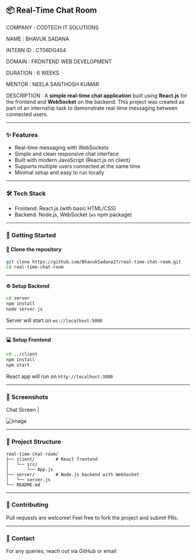 

## 📦 Real-Time Chat Room
COMPANY : CODTECH IT SOLUTIONS

NAME : BHAVUK SADANA

INTERN ID : CT06DG454

DOMAIN : FRONTEND WEB DEVELOPMENT

DURATION : 6 WEEKS

MENTOR : NEELA SANTHOSH KUMAR

DESCRIPTION :
A **simple real-time chat application** built using **React.js** for the frontend and **WebSocket** on the backend.
This project was created as part of an internship task to demonstrate real-time messaging between connected users.

---

### ✨ **Features**

* Real-time messaging with WebSockets
* Simple and clean responsive chat interface
* Built with modern JavaScript (React.js on client)
* Supports multiple users connected at the same time
* Minimal setup and easy to run locally

---

### 🛠 **Tech Stack**

* Frontend: React.js (with basic HTML/CSS)
* Backend: Node.js, WebSocket (`ws` npm package)

---

### 🚀 **Getting Started**

#### 📂 Clone the repository

```bash
git clone https://github.com/BhavukSadana27/real-time-chat-room.git
cd real-time-chat-room
```

---

#### ⚙ **Setup Backend**

```bash
cd server
npm install
node server.js
```

Server will start on `ws://localhost:5000`

---

#### 💻 **Setup Frontend**

```bash
cd ../client
npm install
npm start
```

React app will run on `http://localhost:3000`

---

### 📸 **Screenshots**

 Chat Screen                                                                                   |

![image](https://github.com/user-attachments/assets/09c5b003-ccad-495c-adac-85b16ba09f37)




---

### 📄 **Project Structure**

```
real-time-chat-room/
├── client/        # React frontend
│   └── src/
│       └── App.js
├── server/        # Node.js backend with WebSocket
│   └── server.js
└── README.md
```

---

### 🤝 **Contributing**

Pull requests are welcome! Feel free to fork the project and submit PRs.

---

### 📧 **Contact**

For any queries, reach out via GitHub or email
